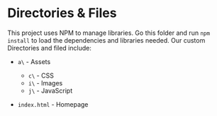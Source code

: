 
# Directories & Files
This project uses NPM to manage libraries. Go this folder and run `npm install` to load the dependencies and libraries needed. Our custom Directories and filed include:

* `a\` - Assets
  * `c\` - CSS
  * `i\` - Images
  * `j\` - JavaScript

* `index.html` - Homepage
